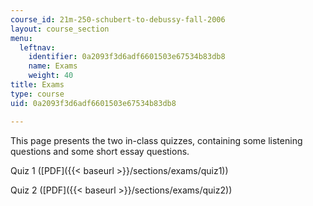 ```yaml
---
course_id: 21m-250-schubert-to-debussy-fall-2006
layout: course_section
menu:
  leftnav:
    identifier: 0a2093f3d6adf6601503e67534b83db8
    name: Exams
    weight: 40
title: Exams
type: course
uid: 0a2093f3d6adf6601503e67534b83db8

---
```


This page presents the two in-class quizzes, containing some listening questions and some short essay questions.

Quiz 1 ([PDF]({{< baseurl >}}/sections/exams/quiz1))

Quiz 2 ([PDF]({{< baseurl >}}/sections/exams/quiz2))